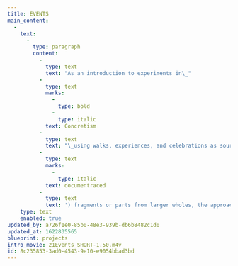 ```yaml
---
title: EVENTS
main_content:
  -
    text:
      -
        type: paragraph
        content:
          -
            type: text
            text: "As an introduction to experiments in\_"
          -
            type: text
            marks:
              -
                type: bold
              -
                type: italic
            text: Concretism
          -
            type: text
            text: "\_using walks, experiences, and celebrations as sources and means from which fragments were documentraced to create a poetic object. The final poetic objects were all formulated on the principles of documentracings relative to their approach conceptually and then procedurally: as\_extracted ("
          -
            type: text
            marks:
              -
                type: italic
            text: documentraced
          -
            type: text
            text: ') fragments or parts from larger wholes, the approach of “right action” to determine what was to be extracted (according to some systemic principle), and the objective extractions themselves (versus our usual subjective tendency to achieve projected results).'
    type: text
    enabled: true
updated_by: a726f1e0-85b0-48e3-939b-db6b8482c1d0
updated_at: 1622835565
blueprint: projects
intro_movie: 21Events_SHORT-1.50.m4v
id: 8c235853-3ad0-4543-9e10-e9054bbad3bd
---
```

